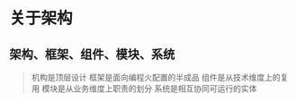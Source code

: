# 关于架构

## 架构、框架、组件、模块、系统
> 机构是顶层设计
> 框架是面向编程火配置的半成品
> 组件是从技术维度上的复用
> 模块是从业务维度上职责的划分
> 系统是相互协同可运行的实体